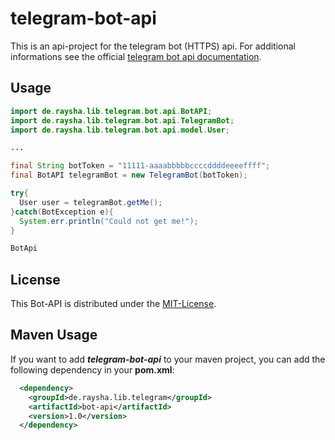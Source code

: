 # telegram-bot-api
This is an api-project for the telegram bot (HTTPS) api. For additional informations see the official [telegram bot api documentation](https://core.telegram.org/bots/api).

Usage
-----

```java
import de.raysha.lib.telegram.bot.api.BotAPI;
import de.raysha.lib.telegram.bot.api.TelegramBot;
import de.raysha.lib.telegram.bot.api.model.User;

...

final String botToken = "11111-aaaabbbbbccccddddeeeeffff";
final BotAPI telegramBot = new TelegramBot(botToken);

try{
  User user = telegramBot.getMe();
}catch(BotException e){
  System.err.println("Could not get me!");
}

BotApi
```

License
-------

This Bot-API is distributed under the [MIT-License](http://www.opensource.org/licenses/mit-license.php).

Maven Usage
--------

If you want to add ___telegram-bot-api___ to your maven project, you can add the following dependency in your __pom.xml__:

```xml
  <dependency>
    <groupId>de.raysha.lib.telegram</groupId>
    <artifactId>bot-api</artifactId>
    <version>1.0</version>
  </dependency>
```

